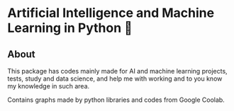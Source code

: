 # Artificial Intelligence and Machine Learning in Python :robot:
## About
This package has codes mainly made for AI and machine learning projects, tests, study and data science, and help me with working and to you know my knowledge in such area.

Contains graphs made by python libraries and codes from Google Coolab.
